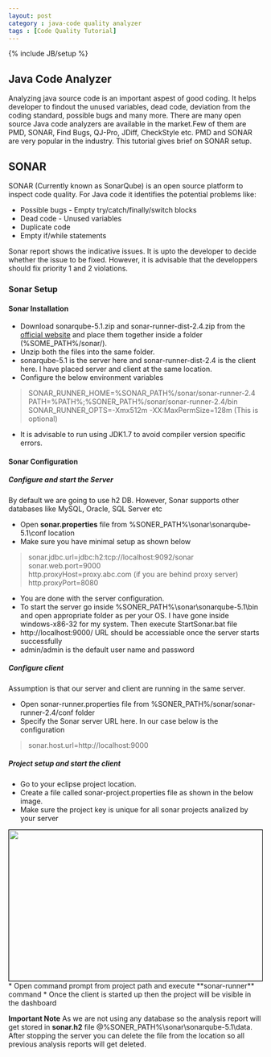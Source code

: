 ```yaml
---
layout: post
category : java-code quality analyzer
tags : [Code Quality Tutorial]
---
```

{% include JB/setup %}

## Java Code Analyzer
Analyzing java source code is an important aspest of good coding. It helps developer to findout the unused variables, dead code, deviation from the coding standard, possible bugs and many more. There are many open source Java code analyzers are available in the market.Few of them are PMD, SONAR, Find Bugs, QJ-Pro, JDiff, CheckStyle etc. PMD and SONAR are very popular in the industry. This tutorial gives brief on SONAR setup.

## SONAR
SONAR (Currently known as SonarQube) is an open source platform to inspect code quality. For Java code it identifies the potential problems like:
<ul>
 <li> Possible bugs - Empty try/catch/finally/switch blocks</li>
 <li> Dead code - Unused variables </li>
 <li> Duplicate code </li>
 <li> Empty if/while statements </li>
</ul>
Sonar report shows the indicative issues. It is upto the developer to decide whether the issue to be fixed. However, it is advisable that the developpers should fix priority 1 and 2 violations.

### Sonar Setup

#### Sonar Installation

* Download sonarqube-5.1.zip and sonar-runner-dist-2.4.zip from the [official website](http://www.sonarqube.org/downloads/) and place them together inside a folder (%SOME_PATH%/sonar/).
 * Unzip both the files into the same folder.
 * sonarqube-5.1 is the server here and sonar-runner-dist-2.4 is the client here. I have placed server and client at the same location.
 * Configure the below environment variables
> SONAR_RUNNER_HOME=%SONAR_PATH%/sonar/sonar-runner-2.4
PATH=%PATH%;%SONER_PATH%/sonar/sonar-runner-2.4/bin
SONAR_RUNNER_OPTS=-Xmx512m -XX:MaxPermSize=128m    (This is optional)
 * It is advisable to run using JDK1.7 to avoid compiler version specific errors.
 
#### Sonar Configuration

##### Configure and start the Server

By default we are going to use h2 DB. However, Sonar supports other databases like MySQL, Oracle, SQL Server etc  
 * Open **sonar.properties** file from %SONER_PATH%\sonar\sonarqube-5.1\conf location
 * Make sure you have minimal setup as shown below
 > sonar.jdbc.url=jdbc:h2:tcp://localhost:9092/sonar  
 sonar.web.port=9000  
 http.proxyHost=proxy.abc.com    (if you are behind proxy server)  
 http.proxyPort=8080
 * You are done with the server configuration.
 * To start the server go inside %SONER_PATH%\sonar\sonarqube-5.1\bin and open appropriate folder as per your OS. I have gone inside windows-x86-32 for my system. Then execute StartSonar.bat file 
 * http://localhost:9000/ URL should be accessiable once the server starts successfully
 * admin/admin is the default user name and password

##### Configure client

Assumption is that our server and client are running in the same server.
 * Open sonar-runner.properties file from %SONER_PATH%/sonar/sonar-runner-2.4/conf folder
 * Specify the Sonar server URL here. In our case below is the configuration
 > sonar.host.url=http://localhost:9000

##### Project setup and start the client

* Go to your eclipse project location.
* Create a file called sonar-project.properties file as shown in the below image.
* Make sure the project key is unique for all sonar projects analized by your server
<img style="border:1px solid black" src="https://cloud.githubusercontent.com/assets/11231867/7563951/c42c47b2-f7ff-11e4-94ba-295631c530a8.png" height="300" width="800">
* Open command prompt from project path and execute **sonar-runner** command
* Once the client is started up then the project will be visible in the dashboard

**Important Note**
 As we are not using any database so the analysis report will get stored in **sonar.h2** file @%SONER_PATH%\sonar\sonarqube-5.1\data. After stopping the server you can delete the file from the location so all previous analysis reports will get deleted.
